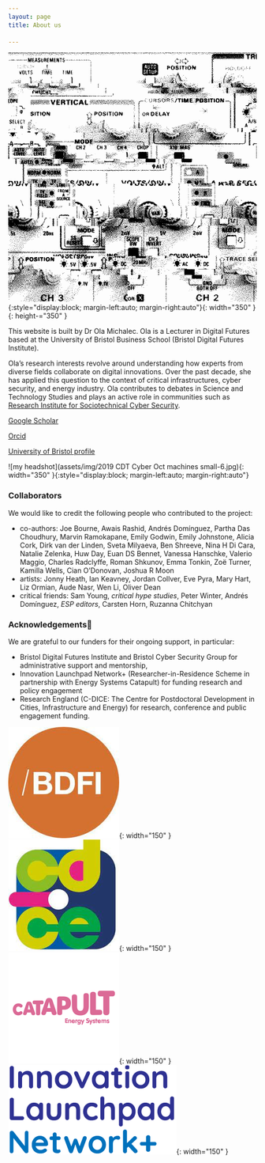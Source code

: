 ```yaml
---
layout: page
title: About us

---
```



![Gif 12271](assets/img/12271.gif){:style="display:block; margin-left:auto; margin-right:auto"}{: width="350" }{: height-="350" }





This website is built by Dr Ola Michalec. Ola is a Lecturer in Digital Futures based at the University of Bristol Business School (Bristol Digital Futures Institute).

Ola’s research interests revolve around understanding how experts from diverse fields collaborate on digital innovations. Over the past decade, she has applied this question to the context of critical infrastructures, cyber security, and energy industry. Ola contributes to debates in Science and Technology Studies and plays an active role in communities such as [Research Institute for Sociotechnical Cyber Security](https://riscs.org.uk/).

[Google Scholar](https://scholar.google.com/citations?user=abDmargAAAAJ&hl=en&oi=ao)


[Orcid](https://orcid.org/0000-0003-3807-0197)


[University of Bristol profile](https://www.bristol.ac.uk/people/person/Ola-Michalec-71ecc9a4-46cc-44f7-b382-ab767d7dc1c5/)

![my headshot](assets/img/2019 CDT Cyber Oct machines small-6.jpg){: width="350" }{:style="display:block; margin-left:auto; margin-right:auto"}

### Collaborators
We would like to credit the following people who contributed to the project:
* co-authors: Joe Bourne, Awais Rashid, Andrés Domínguez, Partha Das Choudhury, Marvin Ramokapane, Emily Godwin, Emily Johnstone, Alicia Cork, Dirk van der Linden, Sveta Milyaeva, Ben Shreeve, Nina H Di Cara, Natalie Zelenka, Huw Day, Euan DS Bennet, Vanessa Hanschke, Valerio Maggio, Charles Radclyffe, Roman Shkunov, Emma Tonkin, Zoë Turner, Kamilla Wells, Cian O’Donovan, Joshua R Moon
* artists: Jonny Heath, Ian Keavney, Jordan Collver, Eve Pyra, Mary Hart, Liz Ormian, Aude Nasr, Wen Li, Oliver Dean
* critical friends: Sam Young, *critical hype studies*, Peter Winter, Andrés Domínguez, *ESP editors*, Carsten Horn, Ruzanna Chitchyan

### Acknowledgements
We are grateful to our funders for their ongoing support, in particular:
* Bristol Digital Futures Institute and Bristol Cyber Security Group for administrative support and mentorship,
* Innovation Launchpad Network+ (Researcher-in-Residence Scheme in partnership with Energy Systems Catapult) for funding research and policy engagement
* Research England (C-DICE: The Centre for Postdoctoral Development in Cities, Infrastructure and Energy) for research, conference and public engagement funding.


![bdfi logo](assets/img/bdfi-logo.jpeg){: width="150" }
![cdice](assets/img/cdice.jpeg){: width="150" }
![esc logo](assets/img/esc-logo.png){: width="150" }
![innovation launchpad logo](assets/img/innovationnetwork.png){: width="150" }
